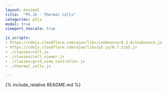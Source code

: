 ```yaml
---
layout: minimal
title:  "P5.JS - Thermal Cells"
categories: p5js
modal: true
viewport_noscale: true

js_scripts:
- https://cdnjs.cloudflare.com/ajax/libs/inobounce/0.2.0/inobounce.js
- https://cdnjs.cloudflare.com/ajax/libs/p5.js/0.7.2/p5.js
- ./classes/cell.js
- ./classes/cell_viewer.js
- ./classes/grid_view_controller.js
- ./thermal_cells.js

---
```


{% include_relative README.md %}

